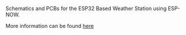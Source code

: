 Schematics and PCBs for the ESP32 Based Weather Station using ESP-NOW.

More information can be found [here](https://hackaday.io/project/174898-esp-now-weather-station)
